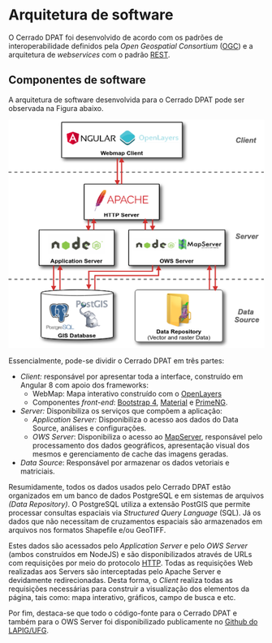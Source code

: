 # Arquitetura de software
O Cerrado DPAT foi desenvolvido de acordo com os padrões de interoperabilidade definidos pela *Open Geospatial Consortium* ([OGC](https://www.ogc.org/)) e a arquitetura de *webservices* com o padrão [REST](https://pt.wikipedia.org/wiki/REST).


## Componentes de software
A arquitetura de software desenvolvida para o Cerrado DPAT pode ser observada na Figura abaixo.

![Arquitetura Cerrado DPAT.](imgs/02/softArch.png)

Essencialmente, pode-se dividir o Cerrado DPAT em três partes:

+ *Client:* responsável por apresentar toda a interface, construído em Angular 8 com apoio dos frameworks:
    - WebMap: Mapa interativo construído com o [OpenLayers](https://openlayers.org/)
    - Componentes *front-end*: [Bootstrap 4](https://getbootstrap.com/), [Material](https://material.angular.io/) e [PrimeNG](https://www.primefaces.org/primeng/).
+ *Server:* Disponibiliza os serviços que compõem a aplicação:
    - *Application Server:* Disponibiliza o acesso aos dados do Data Source, análises e configurações.
    - *OWS Server*: Disponibiliza o acesso ao [MapServer](https://mapserver.org/), responsável pelo processamento dos dados geográficos, apresentação visual dos mesmos e gerenciamento de cache das imagens geradas.
+ *Data Source*: Responsável por armazenar os dados vetoriais e matriciais.

Resumidamente, todos os dados usados pelo Cerrado DPAT estão organizados em um banco de dados PostgreSQL e em sistemas de arquivos *(Data Repository)*. O PostgreSQL utiliza a extensão PostGIS que permite processar consultas espaciais via *Structured Query Language* (SQL). Já os dados que não necessitam de cruzamentos espaciais são armazenados em arquivos nos formatos Shapefile e/ou GeoTIFF.

Estes dados são acessados pelo *Application Server* e pelo *OWS Server* (ambos construídos em NodeJS) e são disponibilizados através de URLs com requisições por meio do protocolo [HTTP](https://pt.wikipedia.org/wiki/Hypertext_Transfer_Protocol). Todas as requisições Web realizadas aos Servers são interceptadas pelo Apache Server e devidamente redirecionadas. Desta forma, o *Client* realiza todas as requisições necessárias para construir a visualização dos elementos da página, tais como: mapa interativo, gráficos, campo de busca e etc.

Por fim, destaca-se que todo o código-fonte para o Cerrado DPAT e também para o OWS Server foi disponibilizado publicamente no [Github do LAPIG/UFG](https://github.com/lapig-ufg).
